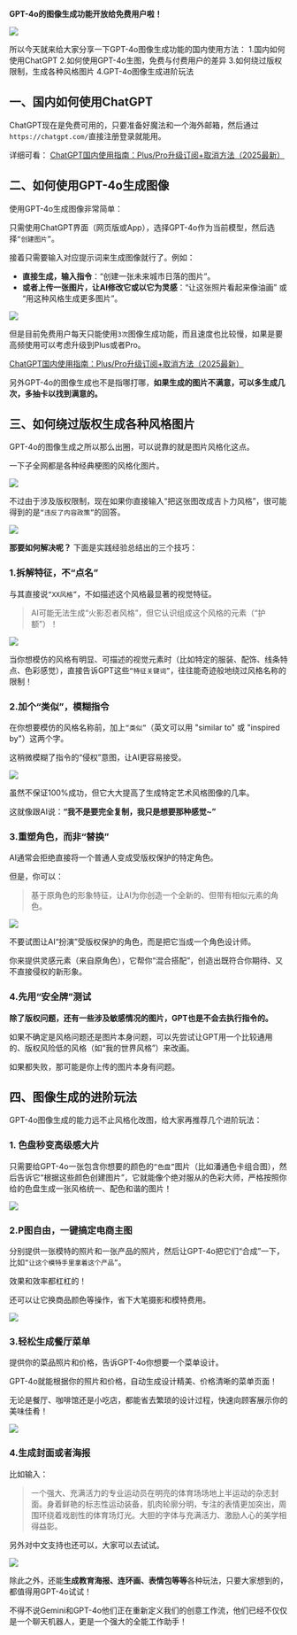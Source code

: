 **GPT-4o的图像生成功能开放给免费用户啦！**

![](https://fastly.jsdelivr.net/gh/bucketio/img16@main/2025/04/01/1743508601334-6879b82a-9443-4dc3-af13-a5fa2842ebfc.png)


所以今天就来给大家分享一下GPT-4o图像生成功能的国内使用方法：
1.国内如何使用ChatGPT
2.如何使用GPT-4o生图，免费与付费用户的差异
3.如何绕过版权限制，生成各种风格图片
4.GPT-4o图像生成进阶玩法


## 一、国内如何使用ChatGPT

ChatGPT现在是免费可用的，只要准备好魔法和一个海外邮箱，然后通过`https://chatgpt.com/`直接注册登录就能用。

详细可看：
[ChatGPT国内使用指南：Plus/Pro升级订阅+取消方法（2025最新）](https://mp.weixin.qq.com/s/-s5pCjVCaBnYt9-wjKCUYw)


## 二、如何使用GPT-4o生成图像
使用GPT-4o生成图像非常简单：

只需使用ChatGPT界面（网页版或App），选择GPT-4o作为当前模型，然后选择`“创建图片”`。

接着只需要输入对应提示词来生成图像就行了。例如：
- **直接生成，输入指令**：“创建一张未来城市日落的图片”。
- **或者上传一张图片，让AI修改它或以它为灵感**：“让这张照片看起来像油画” 或 “用这种风格生成更多图片”。

![](https://fastly.jsdelivr.net/gh/bucketio/img6@main/2025/04/01/1743508611096-0ea39c1f-681e-4dcc-baf2-ac1bb868bc82.png)


但是目前免费用户每天只能使用`3次`图像生成功能，而且速度也比较慢，如果是要高频使用可以考虑升级到Plus或者Pro。

[ChatGPT国内使用指南：Plus/Pro升级订阅+取消方法（2025最新）](https://mp.weixin.qq.com/s/-s5pCjVCaBnYt9-wjKCUYw)

另外GPT-4o的图像生成也不是指哪打哪，**如果生成的图片不满意，可以多生成几次，多抽卡以找到满意的。**


## 三、如何绕过版权生成各种风格图片
GPT-4o的图像生成之所以那么出圈，可以说靠的就是图片风格化这点。

一下子全网都是各种经典梗图的风格化图片。

![](https://fastly.jsdelivr.net/gh/bucketio/img9@main/2025/04/01/1743508619057-2b255c6d-795e-4aba-8887-4a9d6f3036ee.png)


不过由于涉及版权限制，现在如果你直接输入“把这张图改成吉卜力风格”，很可能得到的是`“违反了内容政策”`的回答。

![](https://fastly.jsdelivr.net/gh/bucketio/img6@main/2025/04/01/1743508643143-8d9493ba-e6e8-483d-be8d-735eef716703.png)


**那要如何解决呢？** 下面是实践经验总结出的三个技巧：

### 1.拆解特征，不“点名”

与其直接说`“XX风格”`，不如描述这个风格最显著的视觉特征。

>AI可能无法生成“火影忍者风格”，但它认识组成这个风格的元素（“护额”）！


![](https://fastly.jsdelivr.net/gh/bucketio/img2@main/2025/04/01/1743508635206-9fc62ed3-fd12-4535-9fc8-a0bdcda4dc00.png)

当你想模仿的风格有明显、可描述的视觉元素时（比如特定的服装、配饰、线条特点、色彩感觉），直接告诉GPT这些`“特征关键词”`，往往能奇迹般地绕过风格名称的限制！

### 2.加个“类似”，模糊指令

在你想要模仿的风格名称前，加上`“类似”`（英文可以用 "similar to" 或 "inspired by"）这两个字。

这稍微模糊了指令的“侵权”意图，让AI更容易接受。

![](https://fastly.jsdelivr.net/gh/bucketio/img3@main/2025/04/01/1743508652167-ecc67819-4dd0-4875-9ad3-43a2a5856513.png)


虽然不保证100%成功，但它大大提高了生成特定艺术风格图像的几率。

这就像跟AI说：**“我不是要完全复制，我只是想要那种感觉~”**

### 3.重塑角色，而非“替换”

AI通常会拒绝直接将一个普通人变成受版权保护的特定角色。

但是，你可以：

>基于原角色的形象特征，让AI为你创造一个全新的、但带有相似元素的角色。


![](https://fastly.jsdelivr.net/gh/bucketio/img3@main/2025/04/01/1743508665995-da8ed886-026c-445a-af67-f0341fac7866.png)


不要试图让AI“扮演”受版权保护的角色，而是把它当成一个角色设计师。

你来提供灵感元素（来自原角色），它帮你“混合搭配”，创造出既符合你期待、又不直接侵权的新形象。

### 4.先用“安全牌”测试

**除了版权问题，还有一些涉及敏感情况的图片，GPT也是不会去执行指令的。**

如果不确定是风格问题还是图片本身问题，可以先尝试让GPT用一个比较通用的、版权风险低的风格（如“我的世界风格”）来改画。

如果都失败，那可能是你上传的图片本身有问题。


## 四、图像生成的进阶玩法

GPT-4o图像生成的能力远不止风格化改图，给大家再推荐几个进阶玩法：

### 1. 色盘秒变高级感大片

只需要给GPT-4o一张包含你想要的颜色的`“色盘”`图片（比如潘通色卡组合图），然后告诉它“根据这些颜色创建图片”，它就能像个绝对服从的色彩大师，严格按照你给的色盘生成一张风格统一、配色和谐的图片！

![](https://fastly.jsdelivr.net/gh/bucketio/img15@main/2025/04/01/1743508674526-2c9f59c6-b135-463d-af36-c96304c0f048.png)


### 2.P图自由，一键搞定电商主图

分别提供一张模特的照片和一张产品的照片，然后让GPT-4o把它们“合成”一下，比如`“让这个模特手里拿着这个产品”`。

效果和效率都杠杠的！

还可以让它换商品颜色等操作，省下大笔摄影和模特费用。

![](https://fastly.jsdelivr.net/gh/bucketio/img13@main/2025/04/01/1743508687143-5dc03b14-1ff4-4d4a-881b-8555f5d72f70.png)


### 3.轻松生成餐厅菜单

提供你的菜品照片和价格，告诉GPT-4o你想要一个菜单设计。

GPT-4o就能根据你的照片和价格，自动生成设计精美、价格清晰的菜单页面！

无论是餐厅、咖啡馆还是小吃店，都能省去繁琐的设计过程，快速向顾客展示你的美味佳肴！

![](https://fastly.jsdelivr.net/gh/bucketio/img15@main/2025/04/01/1743508694750-54c4401f-57d8-4bb0-9fdf-aad64e5b0670.png)


### 4.生成封面或者海报

比如输入：
>一个强大、充满活力的专业运动员在明亮的体育场场地上半运动的杂志封面。身着鲜艳的标志性运动装备，肌肉轮廓分明，专注的表情更加突出，周围环绕着戏剧性的体育场灯光。大胆的字体与充满活力、激励人心的美学相得益彰。

另外对中文支持也还可以，大家可以去试试。

![](https://fastly.jsdelivr.net/gh/bucketio/img11@main/2025/04/01/1743508701393-cc5c6369-8aff-4770-9ee0-97287c646494.png)

除此之外，还能**生成教育海报、连环画、表情包等等**各种玩法，只要大家想到的，都值得用GPT-4o试试！

不得不说Gemini和GPT-4o他们正在重新定义我们的创意工作流，他们已经不仅仅是一个聊天机器人，更是一个强大的全能工作助手！


